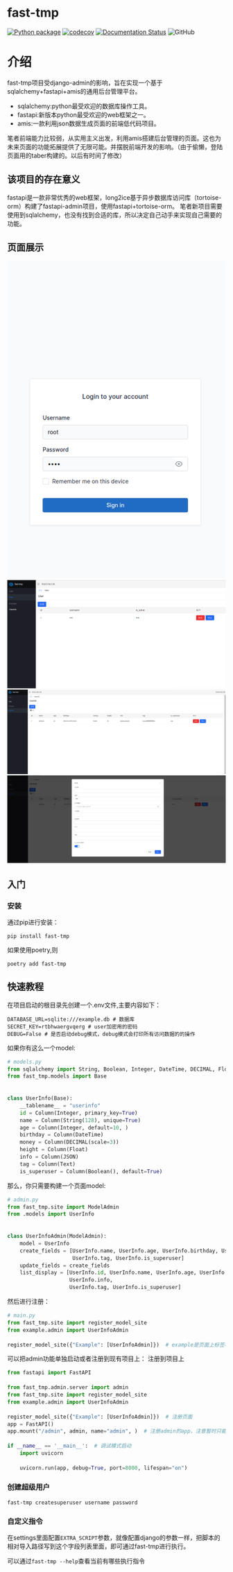 # fast-tmp

[![Python package](https://github.com/Chise1/fast-tmp/actions/workflows/test.yml/badge.svg)](https://github.com/Chise1/fast-tmp/actions/workflows/test.yml)
[![codecov](https://codecov.io/gh/Chise1/fast-tmp/branch/main/graph/badge.svg?token=7CZE532R0H)](https://codecov.io/gh/Chise1/fast-tmp)
[![Documentation Status](https://readthedocs.org/projects/fast-tmp/badge/?version=latest)](https://fast-tmp.readthedocs.io/?badge=latest)
![GitHub](https://img.shields.io/github/license/Chise1/fast-tmp)

# 介绍

fast-tmp项目受django-admin的影响，旨在实现一个基于sqlalchemy+fastapi+amis的通用后台管理平台。

- sqlalchemy:python最受欢迎的数据库操作工具。
- fastapi:新版本python最受欢迎的web框架之一。
- amis:一款利用json数据生成页面的前端低代码项目。

笔者前端能力比较弱，从实用主义出发，利用amis搭建后台管理的页面。这也为未来页面的功能拓展提供了无限可能。并摆脱前端开发的影响。（由于偷懒，登陆页面用的taber构建的。以后有时间了修改）

## 该项目的存在意义

fastapi是一款非常优秀的web框架，long2ice基于异步数据库访问库（tortoise-orm）构建了fastapi-admin项目，使用fastapi+tortoise-orm。
笔者新项目需要使用到sqlalchemy，也没有找到合适的库，所以决定自己动手来实现自己需要的功能。

## 页面展示

![登陆](./static/img/login.png)
![主页](./static/img/home.png)
![userinfo](./static/img/userinfo.png)
![create](./static/img/create.png)

## 入门

### 安装

通过pip进行安装：

```shell
pip install fast-tmp
```

如果使用poetry,则

```shell
poetry add fast-tmp
```

## 快速教程

在项目启动的根目录先创建一个.env文件,主要内容如下：

```text
DATABASE_URL=sqlite:///example.db # 数据库
SECRET_KEY=rtbhwaergvqerg # user加密用的密码
DEBUG=False # 是否启动debug模式，debug模式会打印所有访问数据的的操作
```

如果你有这么一个model:

```python
# models.py
from sqlalchemy import String, Boolean, Integer, DateTime, DECIMAL, Float, JSON, Text, Column
from fast_tmp.models import Base


class UserInfo(Base):
    __tablename__ = "userinfo"
    id = Column(Integer, primary_key=True)
    name = Column(String(128), unique=True)
    age = Column(Integer, default=10, )
    birthday = Column(DateTime)
    money = Column(DECIMAL(scale=3))
    height = Column(Float)
    info = Column(JSON)
    tag = Column(Text)
    is_superuser = Column(Boolean(), default=True)

```

那么，你只需要构建一个页面model:

```python
# admin.py
from fast_tmp.site import ModelAdmin
from .models import UserInfo


class UserInfoAdmin(ModelAdmin):
    model = UserInfo
    create_fields = [UserInfo.name, UserInfo.age, UserInfo.birthday, UserInfo.money, UserInfo.height, UserInfo.info,
                     UserInfo.tag, UserInfo.is_superuser]
    update_fields = create_fields
    list_display = [UserInfo.id, UserInfo.name, UserInfo.age, UserInfo.birthday, UserInfo.money, UserInfo.height,
                    UserInfo.info,
                    UserInfo.tag, UserInfo.is_superuser]
```

然后进行注册：

```python
# main.py
from fast_tmp.site import register_model_site
from example.admin import UserInfoAdmin

register_model_site({"Example": [UserInfoAdmin]})  # example是页面上标签名，对应是一个列表。
```

可以把admin功能单独启动或者注册到现有项目上： 注册到项目上

```python
from fastapi import FastAPI

from fast_tmp.admin.server import admin
from fast_tmp.site import register_model_site
from example.admin import UserInfoAdmin

register_model_site({"Example": [UserInfoAdmin]})  # 注册页面
app = FastAPI()
app.mount("/admin", admin, name="admin", )  # 注册admin的app，注意暂时只能为/admin，以后会进行修改

if __name__ == '__main__':  # 调试模式启动
    import uvicorn

    uvicorn.run(app, debug=True, port=8000, lifespan="on")
```

### 创建超级用户
```shell
fast-tmp createsuperuser username password
```



### 自定义指令

在settings里面配置```EXTRA_SCRIPT```参数，就像配置django的参数一样，把脚本的相对导入路径写到这个字段列表里面，即可通过fast-tmp进行执行。

可以通过```fast-tmp --help```查看当前有哪些执行指令
